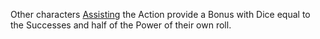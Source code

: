 Other characters [Assisting](https://github.com/LittleKingsguard/Eternity-Core/blob/1387327383b3450649408197bae483585201055e/SceneLevel/Reactions/Assist.md) the Action provide a Bonus with Dice equal to the Successes and half of the Power of their own roll.